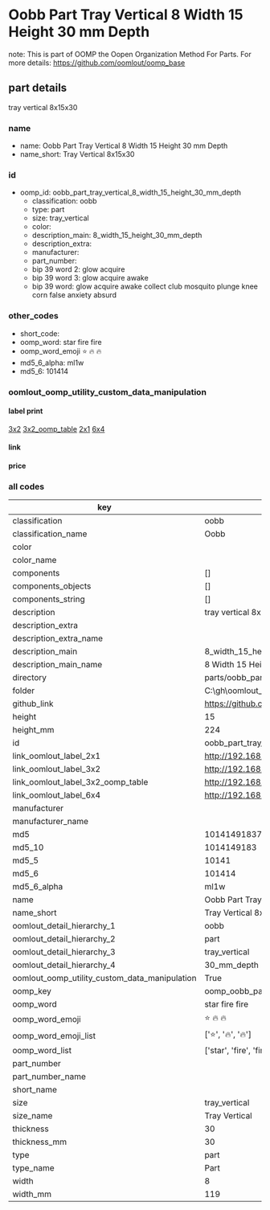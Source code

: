 # Oobb Part Tray Vertical 8 Width 15 Height 30 mm Depth  

note: This is part of OOMP the Oopen Organization Method For Parts. For more details: https://github.com/oomlout/oomp_base

##  part details
  



tray vertical 8x15x30



### name
* name: Oobb Part Tray Vertical 8 Width 15 Height 30 mm Depth
* name_short: Tray Vertical 8x15x30 
### id
* oomp_id: oobb_part_tray_vertical_8_width_15_height_30_mm_depth
  * classification: oobb
  * type: part
  * size: tray_vertical
  * color: 
  * description_main: 8_width_15_height_30_mm_depth
  * description_extra: 
  * manufacturer: 
  * part_number: 
  * bip 39 word 2: glow acquire
  * bip 39 word 3: glow acquire awake
  * bip 39 word: glow acquire awake collect club mosquito plunge knee corn false anxiety absurd

### other_codes
* short_code: 
* oomp_word: star fire fire
* oomp_word_emoji :star: :fire: :fire:
* md5_6_alpha: ml1w
* md5_6: 101414






### oomlout_oomp_utility_custom_data_manipulation
#### label print
[3x2](http://192.168.1.245:1112/?label=oomp%20ml1w)
[3x2_oomp_table](http://192.168.1.108:1112/?label=oomp%20ml1w)
[2x1](http://192.168.1.242:1112/?label=oomp%20ml1w)
[6x4](http://192.168.1.55:1112/?label=oomp%20ml1w)    

#### link

                              

#### price







### all codes 
| key | value |  
| --- | --- |  
| classification | oobb |  
| classification_name | Oobb |  
| color |  |  
| color_name |  |  
| components | [] |  
| components_objects | [] |  
| components_string | [] |  
| description | tray vertical 8x15x30 |  
| description_extra |  |  
| description_extra_name |  |  
| description_main | 8_width_15_height_30_mm_depth |  
| description_main_name | 8 Width 15 Height 30 mm Depth |  
| directory | parts/oobb_part_tray_vertical_8_width_15_height_30_mm_depth |  
| folder | C:\gh\oomlout_oobb_version_4_generated_parts\parts\oobb_part_tray_vertical_8_width_15_height_30_mm_depth |  
| github_link | https://github.com/oomlout/oomlout_oomp_part_src/tree/main/parts/oobb_part_tray_vertical_8_width_15_height_30_mm_depth |  
| height | 15 |  
| height_mm | 224 |  
| id | oobb_part_tray_vertical_8_width_15_height_30_mm_depth |  
| link_oomlout_label_2x1 | http://192.168.1.242:1112/?label=oomp%20ml1w |  
| link_oomlout_label_3x2 | http://192.168.1.245:1112/?label=oomp%20ml1w |  
| link_oomlout_label_3x2_oomp_table | http://192.168.1.108:1112/?label=oomp%20ml1w |  
| link_oomlout_label_6x4 | http://192.168.1.55:1112/?label=oomp%20ml1w |  
| manufacturer |  |  
| manufacturer_name |  |  
| md5 | 10141491837b94de401612d820408b1e |  
| md5_10 | 1014149183 |  
| md5_5 | 10141 |  
| md5_6 | 101414 |  
| md5_6_alpha | ml1w |  
| name | Oobb Part Tray Vertical 8 Width 15 Height 30 mm Depth |  
| name_short | Tray Vertical 8x15x30  |  
| oomlout_detail_hierarchy_1 | oobb |  
| oomlout_detail_hierarchy_2 | part |  
| oomlout_detail_hierarchy_3 | tray_vertical |  
| oomlout_detail_hierarchy_4 | 30_mm_depth |  
| oomlout_oomp_utility_custom_data_manipulation | True |  
| oomp_key | oomp_oobb_part_tray_vertical_8_width_15_height_30_mm_depth |  
| oomp_word | star fire fire |  
| oomp_word_emoji | :star: :fire: :fire: |  
| oomp_word_emoji_list | [':star:', ':fire:', ':fire:'] |  
| oomp_word_list | ['star', 'fire', 'fire'] |  
| part_number |  |  
| part_number_name |  |  
| short_name |  |  
| size | tray_vertical |  
| size_name | Tray Vertical |  
| thickness | 30 |  
| thickness_mm | 30 |  
| type | part |  
| type_name | Part |  
| width | 8 |  
| width_mm | 119 |  
